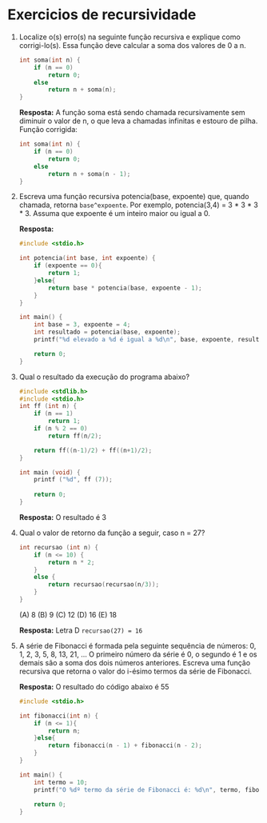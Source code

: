 # Exercicios de recursividade

1. Localize o(s) erro(s) na seguinte função recursiva e explique como corrigi-lo(s). 
Essa função deve calcular a soma dos valores de 0 a n.

    ```c
    int soma(int n) {
        if (n == 0)
            return 0;
        else
            return n + soma(n);
    }
    ```

    **Resposta:** A função soma está sendo chamada recursivamente sem diminuir o valor de n, o que leva a chamadas infinitas e estouro de pilha. Função corrigida:

    ```c
    int soma(int n) {
        if (n == 0)
            return 0;
        else
            return n + soma(n - 1);
    }
    ```

2. Escreva uma função recursiva potencia(base, expoente) que, quando chamada, retorna
`base^expoente`. Por exemplo, potencia(3,4) = 3 * 3 * 3 * 3. Assuma que expoente é um inteiro maior ou igual a 0.

    **Resposta:**
    ```c
    #include <stdio.h>

    int potencia(int base, int expoente) {
        if (expoente == 0){
            return 1;
        }else{
            return base * potencia(base, expoente - 1);
        }
    }

    int main() {
        int base = 3, expoente = 4;
        int resultado = potencia(base, expoente);
        printf("%d elevado a %d é igual a %d\n", base, expoente, resultado);

        return 0;
    }
    ```

3. Qual o resultado da execução do programa abaixo?

    ```c
    #include <stdlib.h>
    #include <stdio.h>
    int ff (int n) {
        if (n == 1)
            return 1;
        if (n % 2 == 0)
            return ff(n/2);

        return ff((n-1)/2) + ff((n+1)/2);
    }

    int main (void) {
        printf ("%d", ff (7));
        
        return 0;
    }
    ```

    **Resposta:** O resultado é 3

4. Qual o valor de retorno da função a seguir, caso n = 27?
    ```c
    int recursao (int n) {
        if (n <= 10) {
            return n * 2;
        }
        else {
            return recursao(recursao(n/3));
        }
    }
    ```

    (A) 8 (B) 9 (C) 12 (D) 16 (E) 18


    **Resposta:** Letra D `recursao(27) = 16`

5. A série de Fibonacci é formada pela seguinte sequência de números: 0, 1, 2, 3, 5, 8, 13, 21, ... O primeiro número da série é 0, o segundo é 1 e os demais são a soma dos dois números anteriores. Escreva uma função recursiva que retorna o valor do i-ésimo termos da série de Fibonacci.

    **Resposta:** O resultado do código abaixo é 55
    ```c
    #include <stdio.h>

    int fibonacci(int n) {
        if (n <= 1){
            return n;
        }else{
            return fibonacci(n - 1) + fibonacci(n - 2);
        }
    }

    int main() {
        int termo = 10;
        printf("O %dº termo da série de Fibonacci é: %d\n", termo, fibonacci(termo));
        
        return 0;
    }
    ```